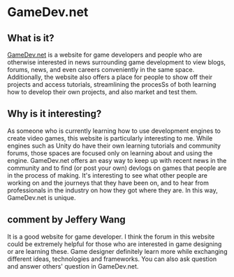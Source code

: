 # GameDev.net

## What is it?

[GameDev.net](gamedev.net) is a website for game developers and people who are otherwise interested in news surrounding game development to view blogs, forums, news, and even careers conveniently in the same space. Additionally, the website also offers a place for people to show off their projects and access tutorials, streamlining the procesSs of both learning how to develop their own projects, and also market and test them. 

## Why is it interesting?

As someone who is currently learning how to use development engines to create video games, this website is particularly interesting to me. While engines such as Unity do have their own learning tutorials and community forums, those spaces are focused only on learning about and using the engine. GameDev.net offers an easy way to keep up with recent news in the community and to find (or post your own) devlogs on games that people are in the process of making. It's interesting to see what other people are working on and the journeys that they have been on, and to hear from professionals in the industry on how they got where they are. In this way, GameDev.net is unique.

## comment by Jeffery Wang
It is a good website for game developer. I think the forum in this website could be extremely helpful for those who are interested in game designing or are learning these. Game designer definitely learn more while exchanging different ideas, technologies and frameworks. You can also ask question and answer others' question in GameDev.net.
